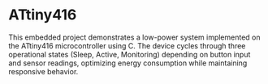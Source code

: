 # ATtiny416
This embedded project demonstrates a low-power system implemented on the ATtiny416 microcontroller using C. The device cycles through three operational states (Sleep, Active, Monitoring) depending on button input and sensor readings, optimizing energy consumption while maintaining responsive behavior.
